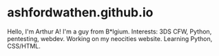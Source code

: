 # ashfordwathen.github.io
Hello, I'm Arthur A! I'm a guy from B*lgium.
Interests: 3DS CFW, Python, pentesting, webdev.
Working on my neocities website. Learning Python, CSS/HTML.
